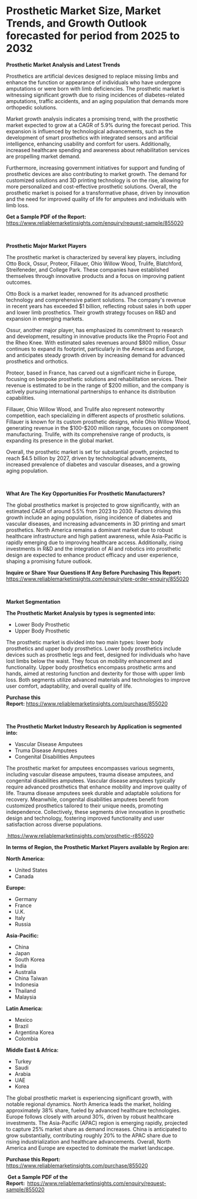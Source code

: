 <p><h1>Prosthetic Market Size, Market Trends, and Growth Outlook forecasted for period from 2025 to 2032</h1></p><p><strong>Prosthetic Market Analysis and Latest Trends</strong></p>
<p><p>Prosthetics are artificial devices designed to replace missing limbs and enhance the function or appearance of individuals who have undergone amputations or were born with limb deficiencies. The prosthetic market is witnessing significant growth due to rising incidences of diabetes-related amputations, traffic accidents, and an aging population that demands more orthopedic solutions.</p><p>Market growth analysis indicates a promising trend, with the prosthetic market expected to grow at a CAGR of 5.9% during the forecast period. This expansion is influenced by technological advancements, such as the development of smart prosthetics with integrated sensors and artificial intelligence, enhancing usability and comfort for users. Additionally, increased healthcare spending and awareness about rehabilitation services are propelling market demand.</p><p>Furthermore, increasing government initiatives for support and funding of prosthetic devices are also contributing to market growth. The demand for customized solutions and 3D printing technology is on the rise, allowing for more personalized and cost-effective prosthetic solutions. Overall, the prosthetic market is poised for a transformative phase, driven by innovation and the need for improved quality of life for amputees and individuals with limb loss.</p></p>
<p><strong>Get a Sample PDF of the Report:&nbsp;</strong> <a href="https://www.reliablemarketinsights.com/enquiry/request-sample/855020?utm_campaign=2953&utm_medium=2&utm_source=Github&utm_content=ia&utm_term=13042025&utm_id=prosthetic">https://www.reliablemarketinsights.com/enquiry/request-sample/855020</a></p>
<p>&nbsp;</p>
<p><strong>Prosthetic Major Market Players</strong></p>
<p><p>The prosthetic market is characterized by several key players, including Otto Bock, Ossur, Proteor, Fillauer, Ohio Willow Wood, Trulife, Blatchford, Streifeneder, and College Park. These companies have established themselves through innovative products and a focus on improving patient outcomes.</p><p>Otto Bock is a market leader, renowned for its advanced prosthetic technology and comprehensive patient solutions. The company's revenue in recent years has exceeded $1 billion, reflecting robust sales in both upper and lower limb prosthetics. Their growth strategy focuses on R&D and expansion in emerging markets.</p><p>Ossur, another major player, has emphasized its commitment to research and development, resulting in innovative products like the Proprio Foot and the Rheo Knee. With estimated sales revenues around $800 million, Ossur continues to expand its footprint, particularly in the Americas and Europe, and anticipates steady growth driven by increasing demand for advanced prosthetics and orthotics.</p><p>Proteor, based in France, has carved out a significant niche in Europe, focusing on bespoke prosthetic solutions and rehabilitation services. Their revenue is estimated to be in the range of $200 million, and the company is actively pursuing international partnerships to enhance its distribution capabilities.</p><p>Fillauer, Ohio Willow Wood, and Trulife also represent noteworthy competition, each specializing in different aspects of prosthetic solutions. Fillauer is known for its custom prosthetic designs, while Ohio Willow Wood, generating revenue in the $100-$200 million range, focuses on component manufacturing. Trulife, with its comprehensive range of products, is expanding its presence in the global market.</p><p>Overall, the prosthetic market is set for substantial growth, projected to reach $4.5 billion by 2027, driven by technological advancements, increased prevalence of diabetes and vascular diseases, and a growing aging population.</p></p>
<p>&nbsp;</p>
<p><strong>What Are The Key Opportunities For Prosthetic Manufacturers?</strong></p>
<p><p>The global prosthetics market is projected to grow significantly, with an estimated CAGR of around 5.5% from 2023 to 2030. Factors driving this growth include an aging population, rising incidence of diabetes and vascular diseases, and increasing advancements in 3D printing and smart prosthetics. North America remains a dominant market due to robust healthcare infrastructure and high patient awareness, while Asia-Pacific is rapidly emerging due to improving healthcare access. Additionally, rising investments in R&D and the integration of AI and robotics into prosthetic design are expected to enhance product efficacy and user experience, shaping a promising future outlook.</p></p>
<p><strong>Inquire or Share Your Questions If Any Before Purchasing This Report:</strong> <a href="https://www.reliablemarketinsights.com/enquiry/pre-order-enquiry/855020?utm_campaign=2953&utm_medium=2&utm_source=Github&utm_content=ia&utm_term=13042025&utm_id=prosthetic">https://www.reliablemarketinsights.com/enquiry/pre-order-enquiry/855020</a></p>
<p>&nbsp;</p>
<p><strong>Market Segmentation</strong></p>
<p><strong>The Prosthetic Market Analysis by types is segmented into:</strong></p>
<p><ul><li>Lower Body Prosthetic</li><li>Upper Body Prosthetic</li></ul></p>
<p><p>The prosthetic market is divided into two main types: lower body prosthetics and upper body prosthetics. Lower body prosthetics include devices such as prosthetic legs and feet, designed for individuals who have lost limbs below the waist. They focus on mobility enhancement and functionality. Upper body prosthetics encompass prosthetic arms and hands, aimed at restoring function and dexterity for those with upper limb loss. Both segments utilize advanced materials and technologies to improve user comfort, adaptability, and overall quality of life.</p></p>
<p><strong>Purchase this Report:&nbsp;</strong><a href="https://www.reliablemarketinsights.com/purchase/855020?utm_campaign=2953&utm_medium=2&utm_source=Github&utm_content=ia&utm_term=13042025&utm_id=prosthetic">https://www.reliablemarketinsights.com/purchase/855020</a></p>
<p>&nbsp;</p>
<p><strong>The Prosthetic Market Industry Research by Application is segmented into:</strong></p>
<p><ul><li>Vascular Disease Amputees</li><li>Truma Disease Amputees</li><li>Congenital Disabilities Amputees</li></ul></p>
<p><p>The prosthetic market for amputees encompasses various segments, including vascular disease amputees, trauma disease amputees, and congenital disabilities amputees. Vascular disease amputees typically require advanced prosthetics that enhance mobility and improve quality of life. Trauma disease amputees seek durable and adaptable solutions for recovery. Meanwhile, congenital disabilities amputees benefit from customized prosthetics tailored to their unique needs, promoting independence. Collectively, these segments drive innovation in prosthetic design and technology, fostering improved functionality and user satisfaction across diverse populations.</p></p>
<p><a href="https://www.reliablemarketinsights.com/prosthetic-r855020?utm_campaign=2953&utm_medium=2&utm_source=Github&utm_content=ia&utm_term=13042025&utm_id=prosthetic">&nbsp;https://www.reliablemarketinsights.com/prosthetic-r855020</a></p>
<p><strong>In terms of Region, the Prosthetic Market Players available by Region are:</strong></p>
<p>
    <p> <strong> North America: </strong>
        <ul>
            <li>United States</li>
            <li>Canada</li>
        </ul>
        </p> 
    <p> <strong> Europe: </strong>
        <ul>
            <li>Germany</li>
            <li>France</li>
            <li>U.K.</li>
            <li>Italy</li>
            <li>Russia</li>
        </ul>
        </p> 
    <p> <strong> Asia-Pacific: </strong>
        <ul>
            <li>China</li>
            <li>Japan</li>
            <li>South Korea</li>
            <li>India</li>
            <li>Australia</li>
            <li>China Taiwan</li>
            <li>Indonesia</li>
            <li>Thailand</li>
            <li>Malaysia</li>
        </ul>
        </p> 
    <p> <strong> Latin America: </strong>
        <ul>
            <li>Mexico</li>
            <li>Brazil</li>
            <li>Argentina Korea</li>
            <li>Colombia</li>
        </ul>
        </p> 
    <p> <strong> Middle East & Africa: </strong>
        <ul>
            <li>Turkey</li>
            <li>Saudi</li>
            <li>Arabia</li>
            <li>UAE</li>
            <li>Korea</li>
        </ul>
    </p>
    </p>
<p><p>The global prosthetic market is experiencing significant growth, with notable regional dynamics. North America leads the market, holding approximately 38% share, fueled by advanced healthcare technologies. Europe follows closely with around 30%, driven by robust healthcare investments. The Asia-Pacific (APAC) region is emerging rapidly, projected to capture 25% market share as demand increases. China is anticipated to grow substantially, contributing roughly 20% to the APAC share due to rising industrialization and healthcare advancements. Overall, North America and Europe are expected to dominate the market landscape.</p></p>
<p><strong>Purchase this Report: </strong><a href="https://www.reliablemarketinsights.com/purchase/855020?utm_campaign=2953&utm_medium=2&utm_source=Github&utm_content=ia&utm_term=13042025&utm_id=prosthetic">https://www.reliablemarketinsights.com/purchase/855020</a></p>
<p>&nbsp;<strong>Get a Sample PDF of the Report:&nbsp;&nbsp;</strong><a href="https://www.reliablemarketinsights.com/enquiry/request-sample/855020?utm_campaign=2953&utm_medium=2&utm_source=Github&utm_content=ia&utm_term=13042025&utm_id=prosthetic">https://www.reliablemarketinsights.com/enquiry/request-sample/855020</a></p>
<p><strong></strong></p>
<p><p></p><p></p><p></p></p>